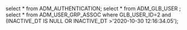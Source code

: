 select * from ADM_AUTHENTICATION;
select * from ADM_GLB_USER ;
select * from ADM_USER_GRP_ASSOC where GLB_USER_ID=2 and (INACTIVE_DT IS NULL OR INACTIVE_DT >'2020-10-30 12:16:34.05');
